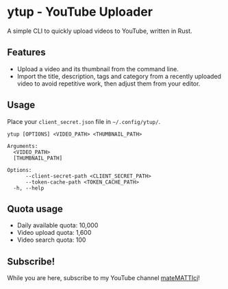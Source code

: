 # ytup - YouTube Uploader

A simple CLI to quickly upload videos to YouTube, written in Rust.

## Features

- Upload a video and its thumbnail from the command line.
- Import the title, description, tags and category from a recently uploaded video to avoid repetitive work, then adjust them from your editor.

## Usage

Place your `client_secret.json` file in `~/.config/ytup/`.

```
ytup [OPTIONS] <VIDEO_PATH> <THUMBNAIL_PATH>

Arguments:
  <VIDEO_PATH>
  [THUMBNAIL_PATH]

Options:
      --client-secret-path <CLIENT_SECRET_PATH>
      --token-cache-path <TOKEN_CACHE_PATH>
  -h, --help
```

## Quota usage

- Daily available quota: 10,000
- Video upload quota: 1,600
- Video search quota: 100

## Subscribe!

While you are here, subscribe to my YouTube channel [mateMATTIci](https://www.youtube.com/@mateMATTIci)!
